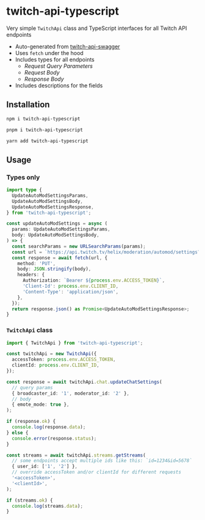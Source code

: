 # twitch-api-typescript

Very simple `TwitchApi` class and TypeScript interfaces for all Twitch API endpoints

* Auto-generated from [twitch-api-swagger](https://github.com/DmitryScaletta/twitch-api-swagger)
* Uses `fetch` under the hood
* Includes types for all endpoints
  * _Request Query Parameters_
  * _Request Body_
  * _Response Body_
* Includes descriptions for the fields

## Installation

```bash
npm i twitch-api-typescript

pnpm i twitch-api-typescript

yarn add twitch-api-typescript
```

## Usage

### Types only

```ts
import type {
  UpdateAutoModSettingsParams,
  UpdateAutoModSettingsBody,
  UpdateAutoModSettingsResponse,
} from 'twitch-api-typescript';

const updateAutoModSettings = async (
  params: UpdateAutoModSettingsParams,
  body: UpdateAutoModSettingsBody,
) => {
  const searchParams = new URLSearchParams(params);
  const url = `https://api.twitch.tv/helix/moderation/automod/settings?${searchParams}`;
  const response = await fetch(url, {
    method: 'PUT',
    body: JSON.stringify(body),
    headers: {
      Authorization: `Bearer ${process.env.ACCESS_TOKEN}`,
      'Client-Id': process.env.CLIENT_ID,
      'Content-Type': 'application/json',
    },
  });
  return response.json() as Promise<UpdateAutoModSettingsResponse>;
}
```

### `TwitchApi` class

```ts
import { TwitchApi } from 'twitch-api-typescript';

const twitchApi = new TwitchApi({
  accessToken: process.env.ACCESS_TOKEN,
  clientId: process.env.CLIENT_ID,
});

const response = await twitchApi.chat.updateChatSettings(
  // query params
  { broadcaster_id: '1', moderator_id: '2' },
  // body
  { emote_mode: true },
);

if (response.ok) {
  console.log(response.data);
} else {
  console.error(response.status);
}

const streams = await twitchApi.streams.getStreams(
  // some endpoints accept multiple ids like this: `id=1234&id=5678`
  { user_id: ['1', '2'] },
  // override accessToken and/or clientId for different requests
  '<accessToken>',
  '<clientId>',
);

if (streams.ok) {
  console.log(streams.data);
}
```
